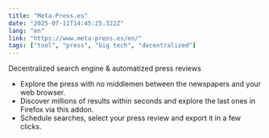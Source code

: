```yaml
---
title: "Meta-Press.es"
date: "2025-07-11T14:45:25.322Z"
lang: "en"
link: "https://www.meta-press.es/en/"
tags: ["tool", "press", "big tech", "decentralized"]
---
```


Decentralized search engine & automatized press reviews

- Explore the press with no middlemen between the newspapers and your web browser.
- Discover millions of results within seconds and explore the last ones in Firefox via this addon.
- Schedule searches, select your press review and export it in a few clicks.
